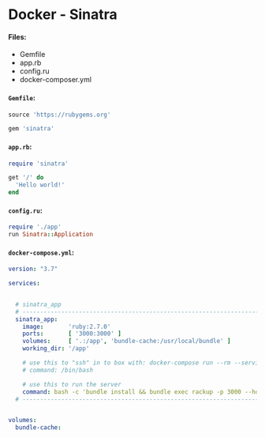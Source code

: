 # Docker - Sinatra


#### Files:
* Gemfile
* app.rb
* config.ru
* docker-composer.yml


#### `Gemfile`:
```ruby
source 'https://rubygems.org'

gem 'sinatra'
```


#### `app.rb`:
```ruby
require 'sinatra'

get '/' do
  'Hello world!'
end
```


#### `config.ru`:
```ruby
require './app'
run Sinatra::Application
```


#### `docker-compose.yml`:
```yaml
version: "3.7"

services:


  # sinatra_app
  # ----------------------------------------------------------------------
  sinatra_app:
    image:       'ruby:2.7.0'
    ports:       [ '3000:3000' ]
    volumes:     [ '.:/app', 'bundle-cache:/usr/local/bundle' ]
    working_dir: '/app'

    # use this to "ssh" in to box with: docker-compose run --rm --service-ports sinatra_app
    # command: /bin/bash

    # use this to run the server
    command: bash -c 'bundle install && bundle exec rackup -p 3000 --host 0.0.0.0'
  # ----------------------------------------------------------------------


volumes:
  bundle-cache:
```
